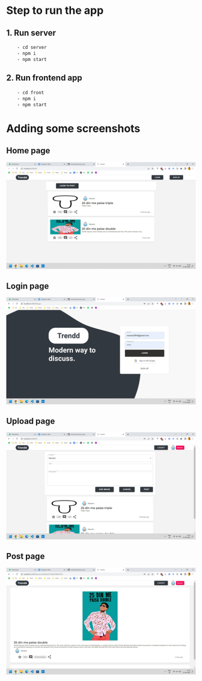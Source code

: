 # Step to run the app

## 1. Run server
        - cd server
        - npm i
        - npm start

## 2. Run frontend app
        - cd front
        - npm i
        - npm start

# Adding some screenshots

## Home page
![alt text](/screenshots/home.png)

## Login page
![alt text](/screenshots/login.png)

## Upload page
![alt text](/screenshots/upload.png)

## Post page
![alt text](/screenshots/post.png)